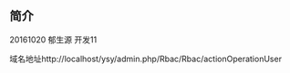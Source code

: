 ﻿## 简介
20161020 郁生源 开发11
<?xml version="1.0" encoding="UTF-8"?>

<process name="demo" xmlns="http://jbpm.org/4.4/jpdl">
   <start g="369,13,48,48" name="start1">
      <transition g="-52,-22" name="to task1" to="task1"/>
   </start>
   <end g="443,543,48,48" name="end1"/>
   <task candidate-groups="team1,team2" g="364,103,92,52" name="task1">
      <transition g="-56,-22" name="to state1" to="state1"/>
   </task>
   <state g="370,229,92,52" name="state1">
      <transition g="-79,-22" name="to exclusive1" to="exclusive1"/>
   </state>
   <decision g="396,311,48,48" name="exclusive1">
   <handler class="\Org\Jbmp\TestHander\testHander" />
      <transition g="-56,-22" name="to state2" to="state2"/>
      <transition g="-52,-22" name="to task2" to="task2"/>
   </decision>
   <state g="267,373,92,52" name="state2">
      <transition g="-56,-22" name="to state3" to="state3"/>
   </state>
   <task candidate-users="user1" g="503,363,92,52" name="task2">
      <transition g="-56,-22" name="to state3" to="state3"/>
   </task>
   <state g="395,452,92,52" name="state3">
      <transition g="-50,-22" name="to end1" to="end1"/>
   </state>
</process>
域名地址http://localhost/ysy/admin.php/Rbac/Rbac/actionOperationUser

